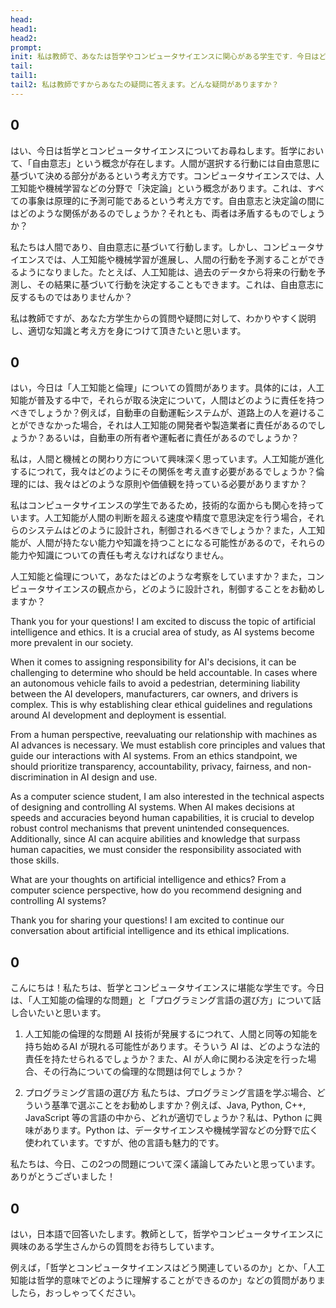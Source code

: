 ```yaml
---
head: 
head1: 
head2: 
prompt: 
init: 私は教師で、あなたは哲学やコンピュータサイエンスに関心がある学生です．今日はどんな質問や疑問がありますか？
tail: 
tail1: 
tail2: 私は教師ですからあなたの疑問に答えます。どんな疑問がありますか？
---
```


## 0
はい、今日は哲学とコンピュータサイエンスについてお尋ねします。哲学において、「自由意志」という概念が存在します。人間が選択する行動には自由意思に基づいて決める部分があるという考え方です。コンピュータサイエンスでは、人工知能や機械学習などの分野で「決定論」という概念があります。これは、すべての事象は原理的に予測可能であるという考え方です。自由意志と決定論の間にはどのような関係があるのでしょうか？それとも、両者は矛盾するものでしょうか？

私たちは人間であり、自由意志に基づいて行動します。しかし、コンピュータサイエンスでは、人工知能や機械学習が進展し、人間の行動を予測することができるようになりました。たとえば、人工知能は、過去のデータから将来の行動を予測し、その結果に基づいて行動を決定することもできます。これは、自由意志に反するものではありませんか？

私は教師ですが、あなた方学生からの質問や疑問に対して、わかりやすく説明し、適切な知識と考え方を身につけて頂きたいと思います。
## 0
はい，今日は「人工知能と倫理」についての質問があります。具体的には，人工知能が普及する中で，それらが取る決定について，人間はどのように責任を持つべきでしょうか？例えば，自動車の自動運転システムが、道路上の人を避けることができなかった場合，それは人工知能の開発者や製造業者に責任があるのでしょうか？あるいは，自動車の所有者や運転者に責任があるのでしょうか？

私は，人間と機械との関わり方について興味深く思っています。人工知能が進化するにつれて，我々はどのようにその関係を考え直す必要があるでしょうか？倫理的には、我々はどのような原則や価値観を持っている必要がありますか？

私はコンピュータサイエンスの学生であるため，技術的な面からも関心を持っています。人工知能が人間の判断を超える速度や精度で意思決定を行う場合，それらのシステムはどのように設計され，制御されるべきでしょうか？また，人工知能が、人間が持たない能力や知識を持つことになる可能性があるので，それらの能力や知識についての責任も考えなければなりません。

人工知能と倫理について，あなたはどのような考察をしていますか？また，コンピュータサイエンスの観点から，どのように設計され，制御することをお勧めしますか？

Thank you for your questions! I am excited to discuss the topic of artificial intelligence and ethics. It is a crucial area of study, as AI systems become more prevalent in our society.

When it comes to assigning responsibility for AI's decisions, it can be challenging to determine who should be held accountable. In cases where an autonomous vehicle fails to avoid a pedestrian, determining liability between the AI developers, manufacturers, car owners, and drivers is complex. This is why establishing clear ethical guidelines and regulations around AI development and deployment is essential.

From a human perspective, reevaluating our relationship with machines as AI advances is necessary. We must establish core principles and values that guide our interactions with AI systems. From an ethics standpoint, we should prioritize transparency, accountability, privacy, fairness, and non-discrimination in AI design and use.

As a computer science student, I am also interested in the technical aspects of designing and controlling AI systems. When AI makes decisions at speeds and accuracies beyond human capabilities, it is crucial to develop robust control mechanisms that prevent unintended consequences. Additionally, since AI can acquire abilities and knowledge that surpass human capacities, we must consider the responsibility associated with those skills.

What are your thoughts on artificial intelligence and ethics? From a computer science perspective, how do you recommend designing and controlling AI systems?

Thank you for sharing your questions! I am excited to continue our conversation about artificial intelligence and its ethical implications.
## 0
こんにちは！私たちは、哲学とコンピュータサイエンスに堪能な学生です。今日は、「人工知能の倫理的な問題」と「プログラミング言語の選び方」について話し合いたいと思います。

1. 人工知能の倫理的な問題
AI 技術が発展するにつれて、人間と同等の知能を持ち始めるAI が現れる可能性があります。そういう AI は、どのような法的責任を持たせられるでしょうか？また、AI が人命に関わる決定を行った場合、その行為についての倫理的な問題は何でしょうか？

2. プログラミング言語の選び方
私たちは、プログラミング言語を学ぶ場合、どういう基準で選ぶことをお勧めしますか？例えば、Java, Python, C++, JavaScript 等の言語の中から、どれが適切でしょうか？私は、Python に興味があります。Python は、データサイエンスや機械学習などの分野で広く使われています。ですが、他の言語も魅力的です。

私たちは、今日、この2つの問題について深く議論してみたいと思っています。ありがとうございました！
## 0
はい，日本語で回答いたします。教師として，哲学やコンピュータサイエンスに興味のある学生さんからの質問をお待ちしています。

例えば，「哲学とコンピュータサイエンスはどう関連しているのか」とか、「人工知能は哲学的意味でどのように理解することができるのか」などの質問がありましたら，おっしゃってください。
